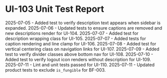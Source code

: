 # UI-103 Unit Test Report

2025-07-05 - Added test to verify description text appears when sidebar is expanded.
2025-07-06 - Updated tests to ensure captions are removed and new descriptions render for UI-104.
2025-07-07 - Added test for description wrapping class for UI-105.
2025-07-07 - Added tests for caption rendering and line clamp for UI-106.
2025-07-08 - Added test for vertical centering class on navigation links for UI-107.
2025-07-09 - Added test to verify divider classes above bottom nav for UI-108.
2025-07-10 - Added test to verify logout icon renders without description for UI-109.
2025-07-11 - Lint and unit tests passed for UI-110.
2025-07-11 - Updated product tests to exclude `is_fungible` for BF-003.
